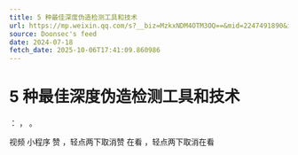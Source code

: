 ```yaml
---
title: 5 种最佳深度伪造检测工具和技术
url: https://mp.weixin.qq.com/s?__biz=MzkxNDM4OTM3OQ==&mid=2247491890&idx=2&sn=e76c93c62b05bab9abbbafcc1c6cfbe1
source: Doonsec's feed
date: 2024-07-18
fetch_date: 2025-10-06T17:41:09.860986
---
```


# 5 种最佳深度伪造检测工具和技术

：
，
。

视频
小程序
赞
，轻点两下取消赞
在看
，轻点两下取消在看
